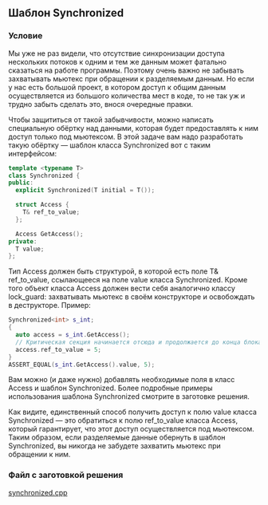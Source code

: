 ## Шаблон Synchronized ##

### Условие ###

Мы уже не раз видели, что отсутствие синхронизации доступа нескольких потоков к одним и тем же данным может фатально сказаться на работе программы. Поэтому очень важно не забывать захватывать мьютекс при обращении к разделяемым данным. Но если у нас есть большой проект, в котором доступ к общим данным осуществляется из большого количества мест в коде, то не так уж и трудно забыть сделать это, внося очередные правки.

Чтобы защититься от такой забывчивости, можно написать специальную обёртку над данными, которая будет предоставлять к ним доступ только под мьютексом. В этой задаче вам надо разработать такую обёртку — шаблон класса Synchronized вот с таким интерфейсом:

```cpp
template <typename T>
class Synchronized {
public:
  explicit Synchronized(T initial = T());

  struct Access {
    T& ref_to_value;
  };

  Access GetAccess();
private:
  T value;
};
```

Тип Access должен быть структурой, в которой есть поле T& ref_to_value, ссылающееся на поле value класса Synchronized<T>. Кроме того объект класса Access должен вести себя аналогично классу lock_guard<mutex>: захватывать мьютекс в своём конструкторе и освобождать в деструкторе. Пример:

```cpp
Synchronized<int> s_int;
{
  auto access = s_int.GetAccess();
  // Критическая секция начинается отсюда и продолжается до конца блока
  access.ref_to_value = 5;
}
ASSERT_EQUAL(s_int.GetAccess().value, 5);
```

Вам можно (и даже нужно) добавлять необходимые поля в класс Access и шаблон Synchronized. Более подробные примеры использования шаблона Synchronized смотрите в заготовке решения.

Как видите, единственный способ получить доступ к полю value класса Synchronized<T> — это обратиться к полю ref_to_value класса Access, который гарантирует, что этот доступ осуществляется под мьютексом. Таким образом, если разделяемые данные обернуть в шаблон Synchronized, вы никогда не забудете захватить мьютекс при обращении к ним.

### Файл с заготовкой решения ###

[synchronized.cpp](https://github.com/Hitoku/basics-of-c-plus-plus-development-red-belt/blob/master/Week_5/10%20Practice%20Programming%20Assignment/Source/synchronized.cpp)